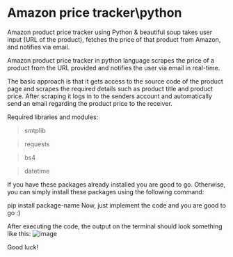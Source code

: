 # Amazon price tracker\python
 Amazon product price tracker using Python & beautiful soup takes user input (URL of the product), fetches the price of that product from Amazon, and notifies via email.

Amazon product price tracker in python language scrapes the price of a product from the URL provided and notifies the user via email in real-time. 

The basic approach is that it gets access to the source code of the product page and scrapes the required details such as product title and product price. After scraping it logs in to the senders account and automatically send an email regarding the product price to the receiver.

Required libraries and modules:

>smtplib

>requests

>bs4

>datetime

If you have these packages already installed you are good to go. Otherwise, you can simply install these packages using the following command:

pip install package-name
Now, just implement the code and you are good to go :)

After executing the code, the output on the terminal should look something like this:
 ![image](https://user-images.githubusercontent.com/87795451/142896772-1110804c-9be2-40bc-8b83-bafcd72cef77.png)

Good luck!
